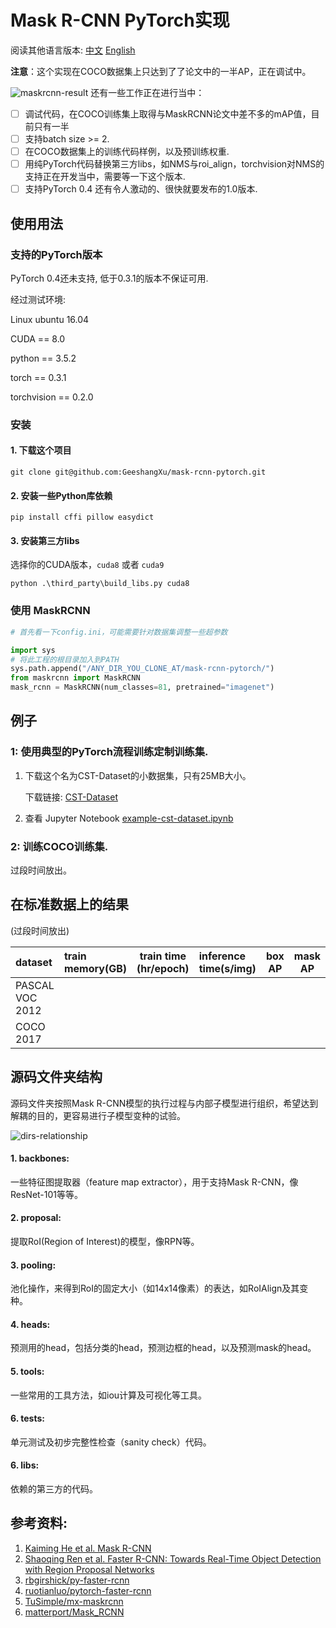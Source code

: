 # Mask R-CNN PyTorch实现 

阅读其他语言版本: [中文](./README.zh.md) [English](./README.md) 

**注意**：这个实现在COCO数据集上只达到了了论文中的一半AP，正在调试中。

![maskrcnn-result](http://chuantu.biz/t6/250/1520606201x-1404795469.png)
还有一些工作正在进行当中：

- [ ] 调试代码，在COCO训练集上取得与MaskRCNN论文中差不多的mAP值，目前只有一半
- [ ] 支持batch size >= 2.
- [ ] 在COCO数据集上的训练代码样例，以及预训练权重.
- [ ] 用纯PyTorch代码替换第三方libs，如NMS与roi_align，torchvision对NMS的支持正在开发当中，需要等一下这个版本.
- [ ] 支持PyTorch 0.4 还有令人激动的、很快就要发布的1.0版本.

## 使用用法

### 支持的PyTorch版本
PyTorch 0.4还未支持, 低于0.3.1的版本不保证可用. 

经过测试环境:

Linux ubuntu 16.04

CUDA == 8.0

python == 3.5.2

torch == 0.3.1

torchvision == 0.2.0

### 安装

#### 1. 下载这个项目
 `git clone git@github.com:GeeshangXu/mask-rcnn-pytorch.git`
 
#### 2. 安装一些Python库依赖

`pip install cffi pillow easydict`

#### 3. 安装第三方libs
选择你的CUDA版本，`cuda8` 或者 `cuda9`

`python .\third_party\build_libs.py cuda8`

### 使用 MaskRCNN

```python
# 首先看一下config.ini，可能需要针对数据集调整一些超参数

import sys
# 将此工程的根目录加入到PATH
sys.path.append("/ANY_DIR_YOU_CLONE_AT/mask-rcnn-pytorch/")
from maskrcnn import MaskRCNN
mask_rcnn = MaskRCNN(num_classes=81, pretrained="imagenet")
``` 
 
## 例子
### 1: 使用典型的PyTorch流程训练定制训练集.
1. 下载这个名为CST-Dataset的小数据集，只有25MB大小。

    下载链接: [CST-Dataset](https://github.com/GeeshangXu/cst-dataset)

2. 查看 Jupyter Notebook [example-cst-dataset.ipynb](./examples/cst-dataset/example-cst-dataset.ipynb)

### 2: 训练COCO训练集.

过段时间放出。

## 在标准数据上的结果 
(过段时间放出)

| dataset | train memory(GB) | train time (hr/epoch) |inference time(s/img) |box AP| mask AP |
| :---------------|:--------|---|:-----|----|----|
| PASCAL VOC 2012 |  |  | | | |
| COCO 2017       |  |  | | | |


## 源码文件夹结构

源码文件夹按照Mask R-CNN模型的执行过程与内部子模型进行组织，希望达到解耦的目的，更容易进行子模型变种的试验。

![dirs-relationship](http://chuantu.biz/t6/267/1522230494x-1404795469.jpg)

#### 1. backbones: 
一些特征图提取器（feature map extractor），用于支持Mask R-CNN，像ResNet-101等等。

#### 2. proposal:
提取RoI(Region of Interest)的模型，像RPN等。

#### 3. pooling:
池化操作，来得到RoI的固定大小（如14x14像素）的表达，如RoIAlign及其变种。

#### 4. heads:
预测用的head，包括分类的head，预测边框的head，以及预测mask的head。

#### 5. tools:
一些常用的工具方法，如iou计算及可视化等工具。

#### 6. tests:
单元测试及初步完整性检查（sanity check）代码。

#### 6. libs:
依赖的第三方的代码。


## 参考资料:

1. [Kaiming He et al. Mask R-CNN](https://arxiv.org/abs/1703.06870)
2. [Shaoqing Ren et al. Faster R-CNN: Towards Real-Time Object Detection with Region Proposal Networks](https://arxiv.org/abs/1506.01497)
3. [rbgirshick/py-faster-rcnn](https://github.com/rbgirshick/py-faster-rcnn)
4. [ruotianluo/pytorch-faster-rcnn](ruotianluo/pytorch-faster-rcnn)
5. [TuSimple/mx-maskrcnn](https://github.com/TuSimple/mx-maskrcnn)
6. [matterport/Mask_RCNN](https://github.com/matterport/Mask_RCNN)
